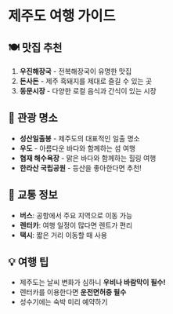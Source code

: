 # 제주도 여행 가이드

## 🍽️ 맛집 추천
1. **우진해장국** - 전복해장국이 유명한 맛집
2. **돈사돈** - 제주 흑돼지를 제대로 즐길 수 있는 곳
3. **동문시장** - 다양한 로컬 음식과 간식이 있는 시장

## 📍 관광 명소
- **성산일출봉** - 제주도의 대표적인 일출 명소
- **우도** - 아름다운 바다와 함께하는 섬 여행
- **협재 해수욕장** - 맑은 바다와 함께하는 힐링 여행
- **한라산 국립공원** - 등산을 좋아한다면 추천!

## 🚕 교통 정보
- **버스**: 공항에서 주요 지역으로 이동 가능
- **렌터카**: 여행 일정이 많다면 렌트가 편리
- **택시**: 짧은 거리 이동할 때 사용


## 💡 여행 팁
- 제주도는 날씨 변화가 심하니 **우비나 바람막이 필수!**
- 렌터카를 이용한다면 **운전면허증 필수**
- 성수기에는 숙박 미리 예약하기